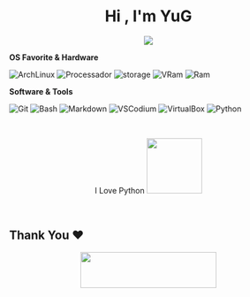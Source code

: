 <h1 align="center">Hi , I'm YuG</h1>

<p align="center">
  <a href="https://github.com/1sYuG/readme-typing-svg"><img src="https://readme-typing-svg.herokuapp.com?font=Time+New+Roman&color=%white&size=30&center=true&vCenter=true&width=600&height=100&lines=+⚙️🛠️+Tester+Of+Software+🛠️⚙️;Enthusiastic+Open+Source;❤️‍🔥+Linux+Lover+❤️‍🔥"></a>
</p>

**OS Favorite & Hardware**

![ArchLinux](https://img.shields.io/badge/Arch_Linux-Lenovo_Ideapad_3-0078D6?style=flat-square&logo=ArchLinux&logoColor=white)
![Processador](https://img.shields.io/badge/AMD-Ryzen_3_5300U-ED1C24?style=flat-square&logo=amd&logoColor=white)
![storage](https://img.shields.io/badge/256GB_/_120GB-Storage-952F8A?style=flat-square&logo=Storage&logoColor=white
)
![VRam](https://img.shields.io/badge/2GB-VRAM-AB0B68?style=flat-square&logo=vRam&logoColor=white)
![Ram](https://img.shields.io/badge/10GB-RAM-AB0B68?style=flat-square&logo=vRam&logoColor=white)
 
**Software & Tools**

![Git](https://img.shields.io/badge/Git-000000?style=flat-square&logo=Git&logoColor=orange)
![Bash](https://img.shields.io/badge/Bash-000000?style=flat-square&logo=GNUBash&logoColor=white)
![Markdown](https://img.shields.io/badge/Markdown-000000?style=flat-square&logo=Markdown&logoColor=white)
![VSCodium](https://img.shields.io/badge/VsCodium-000000?style=flat-square&logo=VsCodium&logoColor=blue)
![VirtualBox](https://img.shields.io/badge/VirtualBox-000000?style=flat-square&logo=VirtualBox&logoColor=blue)
![Python](https://img.shields.io/badge/Python-000000?style=flat-square&logo=Python&logoColor=green)

<br>
<p align="center"> 
  I Love Python <img src="https://i.giphy.com/media/LMt9638dO8dftAjtco/200.webp" width="100"> 
</p>
<br>

  <h2 align='left'>Thank You ❤</h2>
<p align="center">
  <img src="https://media.giphy.com/media/jpVnC65DmYeyRL4LHS/giphy.gif" width="70%" height="65px">
</p>	
 
<br>

